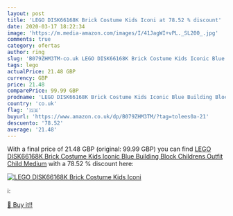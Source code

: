 ```yaml
---
layout: post
title: 'LEGO DISK66168K Brick Costume Kids Iconi at 78.52 % discount'
date: 2020-03-17 18:22:34
image: 'https://m.media-amazon.com/images/I/41JagWI+vPL._SL200_.jpg'
comments: true
category: ofertas
author: ring
slug: 'B079ZHM3TM-co.uk LEGO DISK66168K Brick Costume Kids Iconic Blue Building...'
tags: lego
actualPrice: 21.48 GBP
currency: GBP
price: 21.48
comparePrice: 99.99 GBP
prodname: 'LEGO DISK66168K Brick Costume Kids Iconic Blue Building Block Childrens Outfit  Child  Medium'
country: 'co.uk'
flag: '🇬🇧'
buyurl: 'https://www.amazon.co.uk/dp/B079ZHM3TM/?tag=tolees0a-21'
descuento: '78.52'
average: '21.48'
---
```


With a final price of 21.48 GBP (original: 99.99 GBP) you can find [LEGO DISK66168K Brick Costume Kids Iconic Blue Building Block Childrens Outfit  Child  Medium](https://www.amazon.co.uk/dp/B079ZHM3TM/?tag=tolees0a-21) with a  78.52 % discount here:

[![LEGO DISK66168K Brick Costume Kids Iconi](https://m.media-amazon.com/images/I/41JagWI+vPL._SL200_.jpg)](https://www.amazon.co.uk/dp/B079ZHM3TM/?tag=tolees0a-21)

ℹ️:


[🛒 Buy it!!](https://www.amazon.co.uk/dp/B079ZHM3TM/?tag=tolees0a-21)
